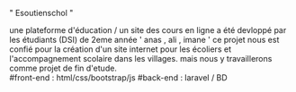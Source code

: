 " Esoutienschol "

une plateforme d'éducation / un site des cours en ligne a été devloppé par les étudiants (DSI) de 2eme année ' anas , ali , imane '
ce projet nous est confié pour la création d'un site internet pour les écoliers et l'accompagnement scolaire dans les villages.
mais nous y travaillerons comme projet de fin d'etude.    
        #front-end : html/css/bootstrap/js
        #back-end : laravel / BD
